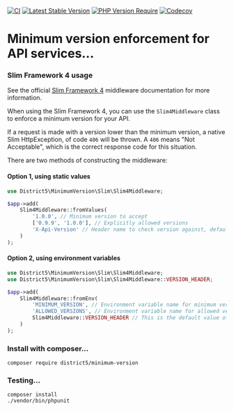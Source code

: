 [![CI](https://github.com/district-5/minimum-version/actions/workflows/ci.yml/badge.svg?branch=master)](https://github.com/district-5/minimum-version/actions)
[![Latest Stable Version](http://poser.pugx.org/district5/minimum-version/v)](https://packagist.org/packages/district5/minimum-version)
[![PHP Version Require](http://poser.pugx.org/district5/minimum-version/require/php)](https://packagist.org/packages/district5/minimum-version)
[![Codecov](https://codecov.io/gh/district-5/minimum-version/branch/master/graph/badge.svg)](https://codecov.io/gh/district-5/minimum-version)

# Minimum version enforcement for API services...

### Slim Framework 4 usage

See the official [Slim Framework 4](https://www.slimframework.com/docs/v4/objects/routing.html#route-middleware)
middleware documentation for more information.

When using the Slim Framework 4, you can use the `Slim4Middleware` class to enforce a minimum version for your API.

If a request is made with a version lower than the minimum version, a native Slim HttpException, of code `406` will be
thrown. A `406` means "Not Acceptable", which is the correct response code for this situation.

There are two methods of constructing the middleware:

#### Option 1, using static values

```php
use District5\MinimumVersion\Slim\Slim4Middleware;

$app->add(
    Slim4Middleware::fromValues(
        '1.0.0', // Minimum version to accept
        ['0.9.9', '1.0.0'], // Explicitly allowed versions
        'X-Api-Version' // Header name to check version against, defaults to 'X-Version'
    )
);
```

#### Option 2, using environment variables

```php
use District5\MinimumVersion\Slim\Slim4Middleware;
use District5\MinimumVersion\Slim\Slim4Middleware::VERSION_HEADER;

$app->add(
    Slim4Middleware::fromEnv(
        'MINIMUM_VERSION', // Environment variable name for minimum version, e.g. '1.0.0'
        'ALLOWED_VERSIONS', // Environment variable name for allowed versions, comma-separated, e.g. '0.0.9, 1.0.0'
        Slim4Middleware::VERSION_HEADER // This is the default value of 'X-Version'. The header name to check version
    )
);
```

### Install with composer...

```
composer require district5/minimum-version
```

### Testing...

```
composer install
./vendor/bin/phpunit
```
